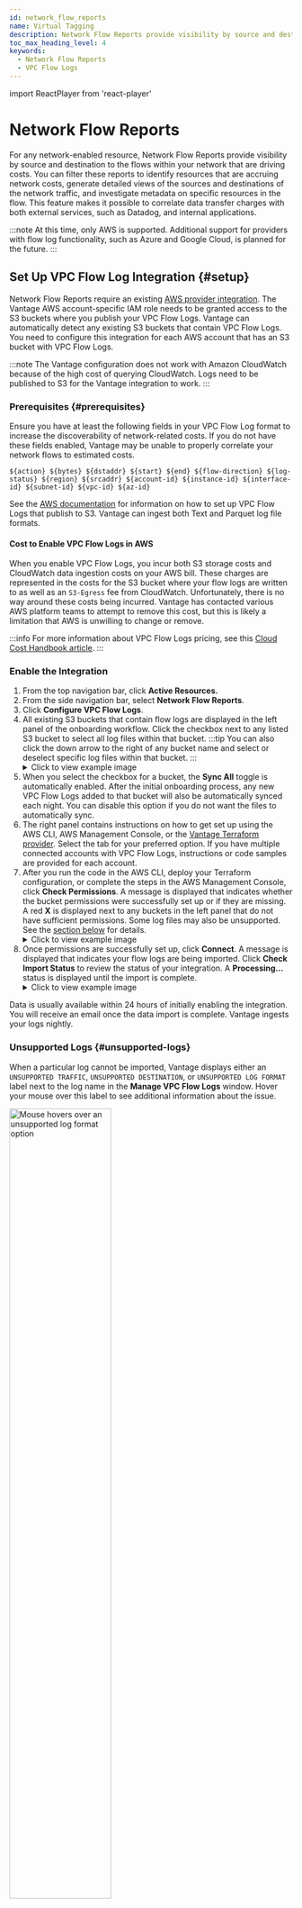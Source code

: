 ```yaml
---
id: network_flow_reports
name: Virtual Tagging
description: Network Flow Reports provide visibility by source and destination to the flows within your network that are driving costs.
toc_max_heading_level: 4
keywords:
  - Network Flow Reports
  - VPC Flow Logs
---
```


import ReactPlayer from 'react-player'

# Network Flow Reports

For any network-enabled resource, Network Flow Reports provide visibility by source and destination to the flows within your network that are driving costs. You can filter these reports to identify resources that are accruing network costs, generate detailed views of the sources and destinations of the network traffic, and investigate metadata on specific resources in the flow. This feature makes it possible to correlate data transfer charges with both external services, such as Datadog, and internal applications.

:::note
At this time, only AWS is supported. Additional support for providers with flow log functionality, such as Azure and Google Cloud, is planned for the future.
:::

## Set Up VPC Flow Log Integration {#setup}

Network Flow Reports require an existing [AWS provider integration](/connecting_aws). The Vantage AWS account-specific IAM role needs to be granted access to the S3 buckets where you publish your VPC Flow Logs. Vantage can automatically detect any existing S3 buckets that contain VPC Flow Logs. You need to configure this integration for each AWS account that has an S3 bucket with VPC Flow Logs.

:::note
The Vantage configuration does not work with Amazon CloudWatch because of the high cost of querying CloudWatch. Logs need to be published to S3 for the Vantage integration to work.
:::

### Prerequisites {#prerequisites}

Ensure you have at least the following fields in your VPC Flow Log format to increase the discoverability of network-related costs. If you do not have these fields enabled, Vantage may be unable to properly correlate your network flows to estimated costs.

```
${action} ${bytes} ${dstaddr} ${start} ${end} ${flow-direction} ${log-status} ${region} ${srcaddr} ${account-id} ${instance-id} ${interface-id} ${subnet-id} ${vpc-id} ${az-id}
```

See the [AWS documentation](https://docs.aws.amazon.com/vpc/latest/userguide/flow-logs-s3.html#flow-logs-s3-create-flow-log) for information on how to set up VPC Flow Logs that publish to S3. Vantage can ingest both Text and Parquet log file formats.

#### Cost to Enable VPC Flow Logs in AWS

When you enable VPC Flow Logs, you incur both S3 storage costs and CloudWatch data ingestion costs on your AWS bill. These charges are represented in the costs for the S3 bucket where your flow logs are written to as well as an `S3-Egress` fee from CloudWatch. Unfortunately, there is no way around these costs being incurred. Vantage has contacted various AWS platform teams to attempt to remove this cost, but this is likely a limitation that AWS is unwilling to change or remove.

:::info
For more information about VPC Flow Logs pricing, see this [Cloud Cost Handbook article](https://handbook.vantage.sh/aws/services/vpc-flow-logs-pricing/).
:::

### Enable the Integration

1. From the top navigation bar, click **Active Resources.**
2. From the side navigation bar, select **Network Flow Reports**.
3. Click **Configure VPC Flow Logs**.
4. All existing S3 buckets that contain flow logs are displayed in the left panel of the onboarding workflow. Click the checkbox next to any listed S3 bucket to select all log files within that bucket.
   :::tip
   You can also click the down arrow to the right of any bucket name and select or deselect specific log files within that bucket.
   :::
   <details><summary>Click to view example image</summary>
    <div style={{display:"flex", justifyContent:"center"}}>
    <img alt="Network Flow Reports onboarding page for getting started" width="100%" src="/img/nfr-onboarding.png" />
    </div>
   </details>
5. When you select the checkbox for a bucket, the **Sync All** toggle is automatically enabled. After the initial onboarding process, any new VPC Flow Logs added to that bucket will also be automatically synced each night. You can disable this option if you do not want the files to automatically sync.
6. The right panel contains instructions on how to get set up using the AWS CLI, AWS Management Console, or the [Vantage Terraform provider](/terraform). Select the tab for your preferred option. If you have multiple connected accounts with VPC Flow Logs, instructions or code samples are provided for each account.
7. After you run the code in the AWS CLI, deploy your Terraform configuration, or complete the steps in the AWS Management Console, click **Check Permissions**. A message is displayed that indicates whether the bucket permissions were successfully set up or if they are missing. A red **X** is displayed next to any buckets in the left panel that do not have sufficient permissions. Some log files may also be unsupported. See the [section below](/network_flow_reports#unsupported-logs) for details.
   <details><summary>Click to view example image</summary>
    <div style={{display:"flex", justifyContent:"center"}}>
    <img alt="Network Flow Report onboarding page with a bucket selected and showing a message that says Permissions are good" width="100%" src="/img/nfr-permissions.png" />
    </div>
   </details>
8. Once permissions are successfully set up, click **Connect**. A message is displayed that indicates your flow logs are being imported. Click **Check Import Status** to review the status of your integration. A **Processing…** status is displayed until the import is complete.
   <details><summary>Click to view example image</summary>
    <div style={{display:"flex", justifyContent:"center"}}>
    <img alt="Network Flow Report processing page for imports" width="100%" src="/img/nfr-processing.png" />
    </div>
   </details>

Data is usually available within 24 hours of initially enabling the integration. You will receive an email once the data import is complete. Vantage ingests your logs nightly.

### Unsupported Logs {#unsupported-logs}

When a particular log cannot be imported, Vantage displays either an `UNSUPPORTED TRAFFIC`, `UNSUPPORTED DESTINATION`, or `UNSUPPORTED LOG FORMAT` label next to the log name in the **Manage VPC Flow Logs** window. Hover your mouse over this label to see additional information about the issue.

<div style={{display:"flex", justifyContent:"center"}}>
    <img alt="Mouse hovers over an unsupported log format option" width="60%" src="/img/nfr-unsupported.png" />
</div>

<table>
  <tr>
    <th>Issue</th>
    <th>Description</th>
  </tr>
  <tr>
    <td><code>UNSUPPORTED TRAFFIC</code></td>
    <td>Vantage does not import any <code>REJECT</code> flows, nor any flows that do not generate corresponding costs.</td>
  </tr>
  <tr>
    <td><code>UNSUPPORTED DESTINATION</code></td>
    <td>This message is displayed if a log is going to any destination other than S3. Logs need to be published to S3 to be imported by Vantage.</td>
  </tr>
  <tr>
    <td><code>UNSUPPORTED LOG FORMAT</code></td>
    <td>Unsupported log format means that your log may be missing some required columns. Hover over the <code>UNSUPPORTED LOG FORMAT</code> label to see a list of missing columns. Ensure your logs contain the columns noted in the <a href="/network_flow_reports#prerequisites">Prerequisites</a> section.</td>
  </tr>
</table>

### Manage Existing Integrations

You can view your integration status and add additional flow logs from the [VPC Flow Logs integration](https://console.vantage.sh/settings/aws?vpc_flow_logs=true) page. At the top of the **Manage Connected VPC Flow Logs** panel, click **Manage**. The **Manage Flow Logs** pop-up window is displayed. After the initial import, you can perform the following actions from this window:

- Select additional S3 buckets and logs to sync
- Deselect an S3 bucket or log files to remove the bucket from syncing

:::note
If you add additional fields to your VPC Flow Log format in AWS, and you already sync these logs to Vantage, this new data will be imported to Vantage on the next nightly import.
:::

## Create a New Network Flow Report

Follow the steps below to create a new Network Flow Report:

1. From the top navigation, click **Active Resources**.
2. From the side navigation, click **Network Flow Reports**. All your existing Network Flow Reports are displayed, along with who created the report and the date it was created.
   :::tip
   Three reports are provided, by default, on this page: _All Network Flow Logs_, _Cross-AZ Traffic_, and _Public Traffic Destinations_. See the [Network Flow Report Examples section](/network_flow_reports#nfr-examples) below for tips on how to get started with these reports.
   :::
3. To create a new report, click **New Network Flow Report**.
4. A new Network Flow Report is displayed.

   - At the top of the report, a [Sankey diagram](https://en.wikipedia.org/wiki/Sankey_diagram) is provided. This diagram shows different network flows, based on your selected filters and grouping criteria. For example, in the image below, the nodes on the left side of the diagram show the sources of network traffic. Links, or network flows, flow from the nodes to their traffic destination (in this example, cross-AZ or public). The width of each flow corresponds with the volume of traffic, and the color corresponds with the source of the node (e.g., yellow for _public_ in the example below).
   <div style={{display:"flex", justifyContent:"center"}}>
   <img alt="Sample Network Flow Report with cross-AZ and public traffic" width="100%" src="/img/nfr-start.png" />
   </div>
   - In the table below the diagram, the network flow information is displayed along with the volume of traffic (in bytes). The table is sorted in descending order by the **Estimated Cost** column. Click any column header to change the sort order. Each flow shows the estimated cost associated with that specific traffic route, helping you identify the most expensive data transfers. (See the [section below](/network_flow_reports#estimated-cost) for details on how the Estimated Cost column is calculated.)
   - For each listed resource, a link to the [**Active Resources** screen](/active_resources) is provided. Click this link to view additional metadata about the resource. From the **Active Resources** screen, click the **Relationships** tab to view any associated resources, such as a corresponding IGW for a VPC resource.
   <details><summary>Click to view example image</summary>
   <div style={{ 
       display: "flex", 
       justifyContent: "center" 
   }}>
       <div style={{ 
       boxShadow: "0 0 10px rgba(0, 0, 0, 0.2)", 
       borderRadius: "10px", 
       width: "100%",
       overflow: "hidden" 
       }}>
       <ReactPlayer 
           playing 
           controls
           playsinline
           muted 
           loop
           url='/img/nfr-provider-resource.mp4' 
           width="100%"
           height="100%"
           alt="A resource is selected in the table, the active resource view is opened, and the relationships tab is displayed."
       />
       </div>
   </div>
   </details>

5. You can update the criteria displayed in the Sankey diagram with the following options:
   - By default, both egress and ingress traffic are displayed. Expand the **Flow Direction** menu above the diagram to change the flow to only **Egress** or **Ingress**.
   - From the top right of the diagram, update the date range that’s displayed. Click the calendar icon and select an option, such as **Last 7 Days**, **This Month**, etc.
     :::note
     By default, Vantage ingests 7 days of network flows into your account and keeps the data available for 31 days. For Enterprise customers, this retention period can be adjusted. Contact [support@vantage.sh](mailto:support@vantage.sh) if you need a longer retention period.
     :::
   - You can move the columns in the table at the bottom to visualize different flows. The diagram is also updated to depict the new order in the table.
   <details><summary>Click to view example image</summary>
       <div style={{ 
        display: "flex", 
        justifyContent: "center" 
    }}>
        <div style={{ 
        boxShadow: "0 0 10px rgba(0, 0, 0, 0.2)", 
        borderRadius: "10px", 
        width: "100%",
        overflow: "hidden" 
        }}>
        <ReactPlayer 
            playing 
            muted 
            loop
            playsinline
            url='/img/nfr-move-column.mp4' 
            width="100%"
            height="100%"
            alt="A column in the table is clicked and dragged to a new location"
        />
        </div>
    </div>
   </details>
   - You can also filter and group/add more columns to the report. See the next section for details.
6. To save the report, from the top right of the screen, click **Save as New**. Enter a report name, then click **Save**. (To edit this name, click the pencil icon in the breadcrumbs above the chart, next to the report's name.)

## Filter and Group a Network Flow Report

By default, a Network Flow Report is grouped by the following fields:

- Source Resource UUID
- Peer Resource UUID
- Traffic Category

You can filter and group by multiple criteria in Network Flow Reports. Expand the box below to see all available filter and grouping criteria with a description of each option.

<details>
    <summary>Click to view all fields</summary>
        <table>
        <tr>
            <th>Vantage Field</th>
            <th>Description</th>
            <th>Example</th>
        </tr>
        <tr>
            <td>Account ID</td>
            <td>AWS account ID of the source network</td>
            <td>production, 123456789012</td>
        </tr>
        <tr>
            <td>Availability Zone ID</td>
            <td>ID of the source Availability Zone</td>
            <td>us-east-1a</td>
        </tr>
        <tr>
            <td>Destination Address</td>
            <td>Specific IP address that identifies the location of where the traffic is being sent</td>
            <td>An IP, like 1.23.456.90</td>
        </tr>
        <tr>
            <td>Destination Hostname</td>
            <td>Domain name that corresponds with the IP address of the destination <i>(see note below table)</i></td>
            <td>01234.broadband.com<br/><br/>OR<br/><br/>Datadog</td>
        </tr>
        <tr>
            <td>Flow Direction</td>
            <td>Movement of network traffic relative to a specific network interface</td>
            <td>Ingress or egress</td>
        </tr>
        <tr>
            <td>Interface ID</td>
            <td>Source ENI ID</td>
            <td>eni-001d78b2agh4caa05</td>
        </tr>
        <tr>
            <td>Instance ID</td>
            <td>Source instance ID</td>
            <td>i-0b22a22eec53b9321</td>
        </tr>
        <tr>
            <td>Peer Resource UUID</td>
            <td>Destination resource ARN or tag (if available)</td>
            <td>eni-c123ab7f9c55af9a6d<br/><br/>OR<br/><br/>example-tag</td>
        </tr>
        <tr>
            <td>Peer Account ID</td>
            <td>Destination account ID</td>
            <td>production, 123456789012</td>
        </tr>
        <tr>
            <td>Peer VPC ID</td>
            <td>Destination VPC ID</td>
            <td>vpc-12a34567b8g8a03ef</td>
        </tr>
        <tr>
            <td>Peer Region ID</td>
            <td>AWS Region of destination</td>
            <td>us-west-2</td>
        </tr>
        <tr>
            <td>Peer Availability Zone ID</td>
            <td>ID of the Availability Zone for the destination</td>
            <td>us-east-1b</td>
        </tr>
        <tr>
            <td>Peer Subnet ID</td>
            <td>Destination subnet ID</td>
            <td>subnet-123ab7f9c55af9a6d</td>
        </tr>
        <tr>
            <td>Peer Interface ID</td>
            <td>Destination ENI ID</td>
            <td>eni-001d78b2agh4caa12</td>
        </tr>
        <tr>
            <td>Peer Instance ID</td>
            <td>Destination instance ID</td>
            <td>i-0b22a22eec53b9321</td>
        </tr>
        <tr>
            <td>Region</td>
            <td>AWS Region of the source</td>
            <td>us-east-1</td>
        </tr>
        <tr>
            <td>Resource UUID</td>
            <td>Source resource ARN or tag (if available)</td>
            <td>eni-c123ab7f9c55af9a6d<br/><br/>OR<br/><br/>example-tag</td>
        </tr>
        <tr>
            <td>Source Address</td>
            <td>Specific IP address from which the network traffic originates</td>
            <td>An IP, like 1.23.456.90</td>
        </tr>
        <tr>
            <td>Source Hostname</td>
            <td>Domain name that corresponds with the IP address of the source <i>(see note below table)</i></td>
            <td>100.123.456.789.bc.googleusercontent.com<br/><br/>OR<br/><br/>Datadog</td>
        </tr>
        <tr>
            <td>Subnet ID</td>
            <td>ID of the source subnet</td>
            <td>subnet-123ab7f9c55af9a6d</td>
        </tr>
        <tr>
            <td>Traffic Category</td>
            <td>The type of traffic</td>
            <td>public, cross-AZ, cross-region, unknown<br/><br/>The unknown value means Vantage is unable to categorize the type of traffic based on the available metadata.</td>
        </tr>
        <tr>
            <td>Traffic Path</td>
            <td>Path traffic takes to reach the destination, such as through a virtual private gateway</td>
            <td>
                <ul>
                    <li>In VPC</li>
                    <li>Internet Gateway or Gateway VPC Endpoint</li>
                    <li>Virtual Private Gateway</li>
                    <li>Intra-Region VPC Peering</li>
                    <li>Inter-Region VPC Peering</li>
                    <li>Local Gateway</li>
                    <li>Gateway VPC Endpoint (Nitro-based instances)</li>
                    <li>Internet Gateway (Nitro-based instances)</li>
                </ul>
            </td>
        </tr>
        <tr>
            <td>VPC ID</td>
            <td>ID of the source VPC</td>
            <td>vpc-12a34567b8g8a03ef</td>
        </tr>
        </table>

:::note
To derive the hostname, Vantage checks against some hardcoded IP ranges, and then falls back to reverse DNS lookup for the IPs. If you have services with known IP ranges you want added, contact support@vantage.sh.
:::

</details>

### Apply Filter Criteria

You can add additional fields via grouping and filtering criteria. To add a new filter:

1. Click the **Filters** button on the top left of the diagram.
   - The **AWS costs where...** tile is displayed. Click **+ New Rule**.
   - From the filter dropdown menu, select an option, like **Account ID**, **Instance ID**, etc.
   - Two additional dropdown menus are displayed. Select **is**, **is not**, **contains**, or **does not contain** based on your desired filter criteria, then select one or more values from the second dropdown menu. For **contains** or **does not contain,** enter any text criteria to filter by.
     :::note
     If you are unable to see any values for a filter, this means that you are not capturing this information in your VPC Flow Logs format, and therefore, Vantage is unable to import this data.
     :::
   - Click **Add**.
   <details><summary>Click to view example image</summary>
       <div style={{ 
        display: "flex", 
        justifyContent: "center" 
    }}>
        <div style={{ 
        boxShadow: "0 0 10px rgba(0, 0, 0, 0.2)", 
        borderRadius: "10px", 
        width: "100%",
        overflow: "hidden" 
        }}>
        <ReactPlayer 
            playing 
            muted 
            controls
            playsinline
            loop
            url='/img/nfr-filtering.mp4'
            alt= "A report is filtered to public traffic" 
            width="100%"
            height="100%"
        />
        </div>
    </div>
   </details>
2. You can optionally edit your existing rule or add additional filter criteria.
   - To edit the rule you just created, select the rule, make your changes, and click **Add**.
   - If you want to add a rule to filter multiple criteria, such as filter by certain Regions and another rule to filter by certain Destination Hostnames, click **+ New Rule**. Add the additional criteria and click **Add**.
   - To add a separate rule set, above the filter set, click **+ New Filter**. This rule set will be displayed as **Or AWS costs where...** on the new tile.
   - To delete a rule set, click the trashcan icon on the top right of the rule set.
   <details><summary>Click to view example image</summary>
       <div style={{ 
        display: "flex", 
        justifyContent: "center" 
    }}>
        <div style={{ 
        boxShadow: "0 0 10px rgba(0, 0, 0, 0.2)", 
        borderRadius: "10px", 
        width: "100%",
        overflow: "hidden" 
        }}>
        <ReactPlayer 
            playing 
            muted 
            controls
            playsinline
            loop
            url='/img/nfr-other-filters.mp4'
            alt= "Additional filter options and filter sets are added to the report" 
            width="100%"
            height="100%"
        />
        </div>
    </div>
   </details>
3. Above the rule set(s), click **Apply**. The diagram will update with your existing filter criteria.

### Apply Grouping Criteria

To add additional columns to the table and diagram, expand the **Group By** menu. Select or deselect grouping criteria. As you add grouping criteria, additional nodes and flows are displayed on the diagram. Additional columns are also added to the table for any new grouping criteria.

<div style={{ display: "flex", justifyContent: "center" }}>
    <div style={{ 
        boxShadow: "0 0 10px rgba(0, 0, 0, 0.2)", 
        borderRadius: "10px", 
        width: "100%",
        overflow: "hidden" 
    }}>
    <ReactPlayer 
        playing 
        muted 
        playsinline
        loop
        url='/img/nfr-group.mp4'
        alt= "A report is grouped for traffic type" 
        width="100%"
        height="100%"
    />
    </div>
</div>

## View Flow Log Metadata

For certain grouping criteria, you can view additional details about specific resources. Vantage provides this information when it can fetch provider resource metadata. If Vantage can resolve the IP address for the Source Address and Destination Address grouping criteria, it will also provide metadata for these groupings.

1. Expand the **Group By** menu and add one or more of the following options to your grouping criteria:
   - Interface ID/Peer Interface ID
   - Subnet ID/Peer Subnet ID
   - VPC ID/Peer VPC ID
   - UUID/Peer UUID
2. In the table, select the row for any resource. The **Flow Log Metadata** panel is displayed on the right side of the screen. Data is provided for the **Peer** and **Peer Resource**. In this panel, click the link for any listed resource to see a provider resource report displayed.

<div style={{ display: "flex", justifyContent: "center" }}>
    <div style={{ 
        boxShadow: "0 0 10px rgba(0, 0, 0, 0.2)", 
        borderRadius: "10px", 
        width: "100%",
        overflow: "hidden" 
    }}>
    <ReactPlayer 
        playing 
        muted 
        playsinline
        loop
        url='/img/nfr-metadata.mp4'
        alt="A report is grouped by VPC ID. Then, a resource is selected and the metadata panel is displayed." 
        width="100%"
        height="100%"
    />
    </div>
</div>

## Estimated Cost Calculation for Network Flows {#estimated-cost}

The estimated cost for each flow is calculated by applying your blended data transfer rates to the flow of traffic. For example, if a flow is moving between one subnet to another and those subnets are in different Availability Zones, Vantage applies your cross-AZ data transfer rate to those bytes.

:::note
Because data transfer rates can be tiered, and the metadata associated with the destination may change, this calculation is a best-effort calculation; however, it does help to identify cost hotspots within your network.
:::

The flow logs cost calculation is based on the following formula:

$$
Estimated\ Cost=\sum_{i=1}^{N} (Rate_{i} \times Volume_{i})
$$

- $N$ is the total number of data flows.
- $R_i$ is the rate (cost per unit of data) for the $i$-th flow.
- $V_i$ is the volume of data transferred for the $i$-th flow.

Vantage first identifies the different flows of data within your network. It uses information provided within the AWS Cost and Usage Reports (CUR) to determine the specific rate (cost per unit of data) that applies to each type of data flow (e.g., cross-AZ, public). Each rate for each data flow is multiplied by the amount of data transferred in that flow. The estimated cost is then determined by the sum of these products.

## Network Costs on Cost Reports

On [Cost Reports](/cost_reports), for resources that generate network traffic costs (e.g., NAT Gateways), a **Network Costs** button is displayed in the Cost Report list. Click this button to view a Network Flow Report that is filtered to flows coming from that specific resource.

The below Cost Report is grouped by **Service** and **Resource**.

<div style={{display:"flex", justifyContent:"center"}}>
  <img alt="Network Costs option on a Cost Report" width="100%" src="/img/nfr-cost-report.png" />
</div>

## Network Flow Report Examples {#nfr-examples}

The following examples demonstrate common scenarios for using Network Flow Reports. These examples are based on the three reports that Vantage provides by default: _All Network Flow Logs_, _Cross-AZ Traffic_, and _Public Traffic Destinations_.

<div style={{display:"flex", justifyContent:"center"}}>
<img alt="Sample Network Flow Report with cross-AZ and public traffic" width="80%" src="/img/nfr-sample.png" />
</div>

### Example 1: View All Network Traffic

The **All Network Flow Logs** report shows all your network flows. The flow’s Resource UUID and Peer Resource UUID are provided as well as the traffic category (e.g., public). Review this report to get a high-level view of all your traffic flows.

<div style={{display:"flex", justifyContent:"center"}}>
    <img alt="Sample Network Flow Report with cross-AZ and public traffic" width="100%" src="/img/nfr-start.png" />
</div>

### Example 2: Identify Cross-AZ Traffic

Cross-AZ data transfer within AWS incurs higher costs compared to intra-AZ data transfer. [According to AWS](https://aws.amazon.com/ec2/pricing/on-demand/#Data_Transfer), “For data transferred between a Local Zone and an Availability Zone within the same AWS Region, "in" to and "out" from Amazon EC2 in the Local Zone” data is charged at $0.01/GB for _both_ transfer in and transfer out. Transferring data between AZs requires more network bandwidth compared to transferring data within the same AZ. This additional bandwidth consumption contributes to higher costs.

In the provided cross-AZ report, you can view all cross-AZ traffic along with flow size and estimated cost. The **Destination Address** column shows exactly where the traffic is flowing.

<div style={{display:"flex", justifyContent:"center"}}>
    <img alt="Sample Network Flow Report with all cross-AZ traffic" width="100%" src="/img/nfr-az.png" />
</div>

Review the highest-costing flows and consider the following tips:

- Try to place dependent resources within the same AZ to minimize cross-AZ data transfer.
- Use [VPC endpoints](https://docs.aws.amazon.com/vpc/latest/privatelink/privatelink-access-aws-services.html) to route traffic internally within AWS, reducing the need for cross-AZ traffic. This can help in minimizing data transfer costs and enhance security by keeping everything in the same VPC.

### Example 3: Examine Public Traffic

When monitoring network costs, analyzing public traffic can reveal significant insights about where your traffic is going when it reaches the public internet. By analyzing destination details, you can ensure that traffic is taking the correct path or is going only to trusted and necessary endpoints. In this report, the **Destination Hostname** grouping/column provides a human-readable format of the destination, helping you quickly identify known destination services or endpoints.

<div style={{display:"flex", justifyContent:"center"}}>
    <img alt="Sample Network Flow Report with all public traffic" width="100%" src="/img/nfr-public.png" />
</div>

Vantage identifies hostnames using a reverse DNS lookup, or when vendors publish static IP address ranges, such as Datadog, Vantage can associate these IP addresses with the name of the service. The **Destination Address** provides the exact IP address, which is useful for detailed analysis to ensure traffic is reaching the intended destinations.

Examine this report to understand which resources are generating public traffic and where that traffic is going. Consider whether you might use alternative services, like AWS [Direct Connect](https://aws.amazon.com/directconnect/), [CloudFront](https://aws.amazon.com/cloudfront/), or [PrivateLink](https://docs.aws.amazon.com/whitepapers/latest/aws-vpc-connectivity-options/aws-privatelink.html), to optimize data transfer and reduce costs.
